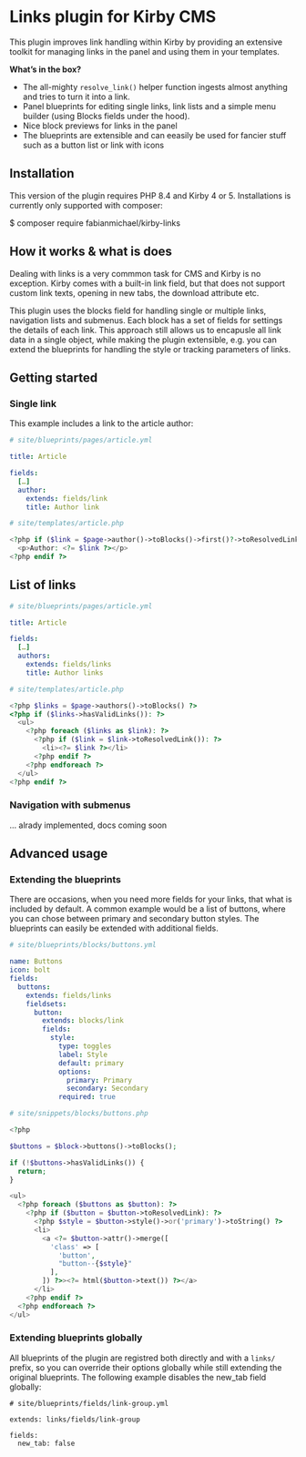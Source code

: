 # Links plugin for Kirby CMS

This plugin improves link handling within Kirby by providing an extensive toolkit for managing links in the panel and using them in your templates.

**What’s in the box?**

- The all-mighty `resolve_link()` helper function ingests almost anything and tries to turn it into a link.
- Panel blueprints for editing single links, link lists and a simple menu builder (using Blocks fields under the hood).
- Nice block previews for links in the panel
- The blueprints are extensible and can eeasily be used for fancier stuff such as a button list or link with icons

## Installation

This version of the plugin requires PHP 8.4 and Kirby 4 or 5. Installations is currently only supported with composer:

$ composer require fabianmichael/kirby-links

## How it works & what is does

Dealing with links is a very commmon task for CMS and Kirby is no exception. Kirby comes with a built-in link field, but that does not support custom link texts, opening in new tabs, the download attribute etc.

This plugin uses the blocks field for handling single or multiple links, navigation lists and submenus. Each block has a set of fields for settings the details of each link. This approach still allows us to encapusle all link data in a single object, while making the plugin extensible, e.g. you can extend the blueprints for handling the style or tracking parameters of links.

## Getting started

### Single link

This example includes a link to the article author:

```yaml
# site/blueprints/pages/article.yml

title: Article

fields:
  […]
  author:
    extends: fields/link
    title: Author link
```

```php
# site/templates/article.php

<?php if ($link = $page->author()->toBlocks()->first()?->toResolvedLink()): ?>
  <p>Author: <?= $link ?></p>
<?php endif ?>
```

## List of links


```yaml
# site/blueprints/pages/article.yml

title: Article

fields:
  […]
  authors:
    extends: fields/links
    title: Author links
```

```php
# site/templates/article.php

<?php $links = $page->authors()->toBlocks() ?>
<?php if ($links->hasValidLinks()): ?>
  <ul>
    <?php foreach ($links as $link): ?>
      <?php if ($link = $link->toResolvedLink()): ?>
        <li><?= $link ?></li>
      <?php endif ?>
    <?php endforeach ?>
  </ul>
<?php endif ?>
```


### Navigation with submenus

… alrady implemented, docs coming soon


## Advanced usage

### Extending the blueprints

There are occasions, when you need more fields for your links, that what is included by default. A common example would be a list of buttons, where you can chose between primary and secondary button styles. The blueprints can easily be extended with additional fields.

```yaml
# site/blueprints/blocks/buttons.yml

name: Buttons
icon: bolt
fields:
  buttons:
    extends: fields/links
    fieldsets:
      button:
        extends: blocks/link
        fields:
          style:
            type: toggles
            label: Style
            default: primary
            options:
              primary: Primary
              secondary: Secondary
            required: true
```

```php
# site/snippets/blocks/buttons.php

<?php

$buttons = $block->buttons()->toBlocks();

if (!$buttons->hasValidLinks()) {
  return;
}

<ul>
  <?php foreach ($buttons as $button): ?>
    <?php if ($button = $button->toResolvedLink): ?>
      <?php $style = $button->style()->or('primary')->toString() ?>
      <li>
        <a <?= $button->attr()->merge([
          'class' => [
            'button',
            "button--{$style}"
          ],
        ]) ?>><?= html($button->text()) ?></a>
      </li>
    <?php endif ?>
  <?php endforeach ?>
</ul>
```

### Extending blueprints globally

All blueprints of the plugin are registred both directly and with a `links/` prefix, so you can override their options globally while still extending the original blueprints. The following example disables the new_tab field globally:

```
# site/blueprints/fields/link-group.yml

extends: links/fields/link-group

fields:
  new_tab: false

```
